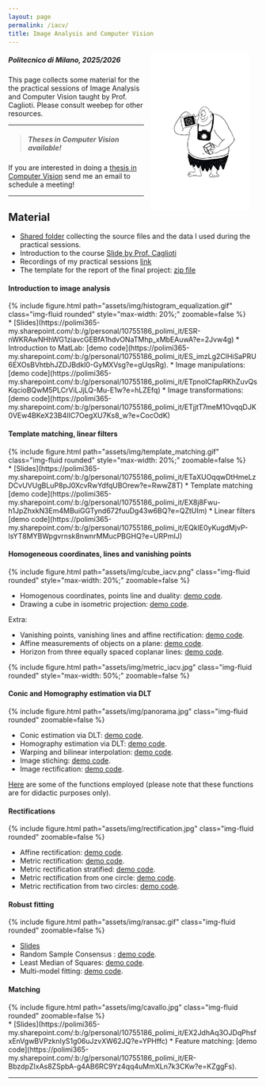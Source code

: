 ```yaml
---
layout: page
permalink: /iacv/
title: Image Analysis and Computer Vision
---
```

<img src="../assets/img/ciclope.jpg" align="right" Hspace="15" Vspace="0" 
Border="0"  width="200" height="auto">
#####   Politecnico di Milano, 2025/2026

This page collects some material for the the practical sessions of Image Analysis and Computer Vision taught by Prof. Caglioti. Please consult weebep for other resources.

***

> ##### Theses in Computer Vision available!
If you are interested in doing a [thesis in Computer Vision](https://magrilu.github.io/thesis/) send me an email to schedule a meeting!

***

## Material

* [Shared folder](https://polimi365-my.sharepoint.com/:f:/g/personal/10755186_polimi_it/EpQZ_1BwJPpDuMN9bj2PlQEBCw696ly6IKC0o1Iwq7cL2g?e=JoghZf) collecting the source files and the data I used during the practical sessions.
* Introduction to the course [Slide by Prof. Caglioti](https://polimi365-my.sharepoint.com/:b:/g/personal/10755186_polimi_it/EdB-19dc9FFPrE0ovoyJxYEBxGqGlgIM7hNeCrWmSsBxxQ?e=TpxDOC)
* Recordings of my practical sessions [link](https://docs.google.com/spreadsheets/d/1SWuwLzWNb-8hCOPULQUSghMeCD174pNePTUSh1BfUuY/edit?usp=sharing)
* The template for the report of the final project: [zip file](https://polimi365-my.sharepoint.com/:u:/g/personal/10755186_polimi_it/EXhqADe0KkZGlp9CWQ1nitsBlfI9aLphLl1cqkoIHmJ5Yg?e=X0joWl)


#### Introduction to image analysis
<div class="col-sm-6 mt-3 mt-md-0">
    {% include figure.html path="assets/img/histogram_equalization.gif" class="img-fluid rounded" style="max-width: 20%;" zoomable=false %} 
</div>
* [Slides](https://polimi365-my.sharepoint.com/:b:/g/personal/10755186_polimi_it/ESR-nWKRAwNHhWG1ziavcGEBfA1hdvONaTMhp_xMbEAuwA?e=2Jvw4g)
* Introduction to MatLab: [demo code](https://polimi365-my.sharepoint.com/:b:/g/personal/10755186_polimi_it/ES_imzLg2ClHiSaPRU6EXOsBVhtbhJZDJBdkl0-GyMXVsg?e=gUqsRg).
* Image manipulations: [demo code](https://polimi365-my.sharepoint.com/:b:/g/personal/10755186_polimi_it/ETpnoICfapRKhZuvQsKqcioBQwM5PLCrViLJjLQ-Mu-E1w?e=hLZEfq)
* Image transformations: [demo code](https://polimi365-my.sharepoint.com/:b:/g/personal/10755186_polimi_it/ETjjtT7meM1OvqqDJK0VEw4BKeX23B4lIC7OegXU7Ks8_w?e=CocOdK)


#### Template matching, linear filters
<div class="col-sm-6 mt-3 mt-md-0">
    {% include figure.html path="assets/img/template_matching.gif" class="img-fluid rounded" style="max-width: 20%;" zoomable=false %} 
</div>
* [Slides](https://polimi365-my.sharepoint.com/:b:/g/personal/10755186_polimi_it/ETaXUOqqwDtHmeLzDCvUVUgBLuP8pJ0XcvRwYdfqUBOrew?e=RwwZ8T)
* Template matching [demo code](https://polimi365-my.sharepoint.com/:b:/g/personal/10755186_polimi_it/EX8j8Fwu-h1JpZhxkN3Em4MBuiGGTynd672fuuDg43w6BQ?e=QZtUIm)
* Linear filters [demo code](https://polimi365-my.sharepoint.com/:b:/g/personal/10755186_polimi_it/EQklE0yKugdMjvP-lsYT8MYBWpgvrnsk8nwnrMMucPBGHQ?e=URPmIJ)


#### Homogeneous coordinates, lines and vanishing points

<div class="col-sm-6 mt-3 mt-md-0">
    {% include figure.html path="assets/img/cube_iacv.png" class="img-fluid rounded" style="max-width: 20%;" zoomable=false %} 
</div>


* Homogenous coordinates, points line and duality: [demo code](https://polimi365-my.sharepoint.com/:b:/g/personal/10755186_polimi_it/EXwgWsWwyIVDu_FCkdQ3pRsBhU1-jQQchsbl7WmEdQHrZw?e=prh6aj). 
* Drawing a cube in isometric projection: [demo code](https://polimi365-my.sharepoint.com/:b:/g/personal/10755186_polimi_it/EREdWc5lK9BDoj0VfpkDxy0BHuuZogbld4d2sV7H_Xu1gw?e=dq8oll).



Extra:
* Vanishing points, vanishing lines and affine rectification: [demo code](https://polimi365-my.sharepoint.com/:b:/g/personal/10755186_polimi_it/Edc6GXQEmp1Gnzs_215QHyUBde22dhS_0jW6TA_ezCBqAA?e=6qNhqA).
* Affine measurements of objects on a plane: [demo code](https://polimi365-my.sharepoint.com/:b:/g/personal/10755186_polimi_it/ESucvFpICgNIs5DoD1DIQ38BpqziA8p_YfvC8z9CSdt8Lg?e=GF0cLw).
* Horizon from three equally spaced coplanar lines: [demo code](https://polimi365-my.sharepoint.com/:b:/g/personal/10755186_polimi_it/Ebr1CMH6bNtFhmM8wbYLbnIB6vxB5Gno_oLOx6Pyc7x2Tw?e=J5SPhJ).

<div class="col-sm-6 mt-3 mt-md-0">
    {% include figure.html path="assets/img/metric_iacv.jpg" class="img-fluid rounded"  style="max-width: 50%;" zoomable=false %} 
</div>


#### Conic and Homography estimation via DLT

<div class="col-sm-6 mt-3 mt-md-0">
    {% include figure.html path="assets/img/panorama.jpg" class="img-fluid rounded" zoomable=false %} 
</div>

* Conic estimation via DLT: [demo code](https://polimi365-my.sharepoint.com/:u:/g/personal/10755186_polimi_it/EX-98jj4zalDvUju9wOPa7ABoWjTtFNQDqi07X8M4rHZSQ?e=0W2MSz).
* Homography estimation via DLT: [demo code](https://polimi365-my.sharepoint.com/:b:/g/personal/10755186_polimi_it/ERuj4hJpxUlOqk-ckPFHK68BrzlIGEPk6EjpPAbJVglu8A?e=ZWAsrl).
* Warping and bilinear interpolation: [demo code](https://polimi365-my.sharepoint.com/:b:/g/personal/10755186_polimi_it/ES57RFUqG79Bvu8FWaG1EI0BrQysPOxFDTkbUBLCI31yEw?e=i6v7pm).
* Image stiching: [demo code](https://polimi365-my.sharepoint.com/:b:/g/personal/10755186_polimi_it/EerjLTrVropOj0L0SbrUzT8BTlsr46A0iE2Ivp_0Ge74Aw?e=jVUrZ9).
* Image rectification: [demo code](https://polimi365-my.sharepoint.com/:b:/g/personal/10755186_polimi_it/EZ6WvA7bSTlGtjdRuuP0mzUB3XywbMEhqdK50Is68mdupQ?e=gHGJZ9).

[Here](https://polimi365-my.sharepoint.com/:f:/g/personal/10755186_polimi_it/EnkMVsuAT3JGmQQ25LsDZxUBauW3ukGSPrdOFs--BqLTHQ?e=MUdZmg) are some of the functions employed (please note that these functions are for didactic purposes only).


#### Rectifications

<div class="col-sm-6 mt-3 mt-md-0">
    {% include figure.html path="assets/img/rectification.jpg" class="img-fluid rounded" zoomable=false %} 
</div>

* Affine rectification: [demo code](https://polimi365-my.sharepoint.com/:b:/g/personal/10755186_polimi_it/EXwBb81GfuFJugoxEyZTh6kBV3xMQlPByw_GvWTsomFCiA?e=1bPnB0).
* Metric rectification: [demo code](https://polimi365-my.sharepoint.com/:b:/g/personal/10755186_polimi_it/EQUpmenNUeRNqZeXWf60SyABPlKE2oYt_iK_ynzoh2k4UQ?e=MvvO4B).
* Metric rectification stratified: [demo code](https://polimi365-my.sharepoint.com/:b:/g/personal/10755186_polimi_it/EevfTOckyURLq99y7R3RmsgBR-E0lv4dg08fMIsj_PoADg?e=zFVEIt).
* Metric rectification from one circle: [demo code](https://polimi365-my.sharepoint.com/:b:/g/personal/10755186_polimi_it/ESpNIqwWmHBBvEiOlf07YewBSBc43kgtv2oiH3hS3oNIUA?e=ig8CHG).
* Metric rectification from two circles: [demo code](https://polimi365-my.sharepoint.com/:b:/g/personal/10755186_polimi_it/EZla6bNYXQhKs4cyhCdzKDkBZc30gHPf8uVqClnHfZPUHg?e=T8oT1s).

#### Robust fitting
<div class="col-sm-6 mt-3 mt-md-0">
    {% include figure.html path="assets/img/ransac.gif" class="img-fluid rounded" zoomable=false %} 
</div>

* [Slides](https://polimi365-my.sharepoint.com/:b:/g/personal/10755186_polimi_it/Ee-2oFfzrZFOpPDVcGP7aeABfRjSxqwl6z7UjCLitOdIsA?e=HjiNBa)
* Random Sample Consensus : [demo code](https://polimi365-my.sharepoint.com/:b:/g/personal/10755186_polimi_it/EXhVEKV9ZSRCisPpBtvlCloBDxTRaJoClD_JEpBtzOz5Fw?e=5wt7gR).
* Least Median of Squares: [demo code](https://polimi365-my.sharepoint.com/:b:/g/personal/10755186_polimi_it/EU649eHcmbdIo6MT4pxKT8wBzAhLP6RK7NlNPbnke43q0Q?e=vJZhfE).
* Multi-model fitting: [demo code](https://polimi365-my.sharepoint.com/:b:/g/personal/10755186_polimi_it/Ed-xn64yLU5NhKz0m-eyk3gByCw1HSP5AFLw9wEvAKA1hQ?e=bggGdk).


#### Matching

<div class="col-sm-6 mt-3 mt-md-0">
    {% include figure.html path="assets/img/cavallo.jpg" class="img-fluid rounded" zoomable=false %} 
</div>
* [Slides](https://polimi365-my.sharepoint.com/:b:/g/personal/10755186_polimi_it/EX2JdhAq3OJDqPhsfxEnVgwBVPzknIyS1g06uJzvXW62JQ?e=YPHffc)
* Feature matching: [demo code](https://polimi365-my.sharepoint.com/:b:/g/personal/10755186_polimi_it/ER-BbzdpZIxAs8ZSpbA-g4AB6RC9Yz4qq4uMmXLn7k3CKw?e=KZggFs).

***


[thesisProposal]:https://boracchi.faculty.polimi.it/docs/Thesis_Opportunities_Boracchi.pdf

